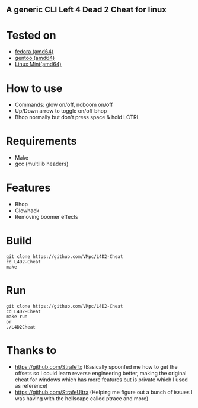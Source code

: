 ## A generic CLI Left 4 Dead 2 Cheat for linux

# Tested on
- [fedora (amd64)](https://getfedora.org/)
- [gentoo (amd64)](https://www.gentoo.org/)
- [Linux Mint(amd64)](https://linuxmint.com/)

# How to use
- Commands: glow on/off, noboom on/off
- Up/Down arrow to toggle on/off bhop
- Bhop normally but don't press space & hold LCTRL

# Requirements
- Make
- gcc (multilib headers)

# Features

- Bhop
- Glowhack
- Removing boomer effects

# Build 
```
git clone https://github.com/VMpc/L4D2-Cheat
cd L4D2-Cheat
make
```
# Run
```
git clone https://github.com/VMpc/L4D2-Cheat
cd L4D2-Cheat
make run 
or 
./L4D2Cheat
```

# Thanks to
- https://github.com/StrafeTx (Basically spoonfed me how to get the offsets so I could learn reverse engineering better, making the original cheat for windows which has more features but is private which I used as reference)
- https://github.com/StrafeUltra (Helping me figure out a bunch of issues I was having with the hellscape called ptrace and more)


